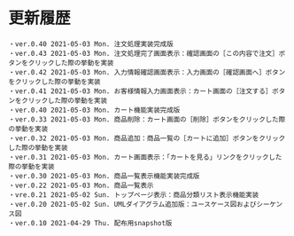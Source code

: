 # 更新履歴
	・ver.0.40 2021-05-03 Mon. 注文処理実装完成版
	・ver.0.43 2021-05-03 Mon. 注文処理完了画面表示：確認画面の［この内容で注文］ボタンをクリックした際の挙動を実装
	・ver.0.42 2021-05-03 Mon. 入力情報確認画面表示：入力画面の［確認画面へ］ボタンをクリックした際の挙動を実装
	・ver.0.41 2021-05-03 Mon. お客様情報入力画面表示：カート画面の［注文する］ボタンをクリックした際の挙動を実装
	・ver.0.40 2021-05-03 Mon. カート機能実装完成版
	・ver.0.33 2021-05-03 Mon. 商品削除：カート画面の［削除］ボタンをクリックした際の挙動を実装
	・ver.0.32 2021-05-03 Mon. 商品追加：商品一覧の［カートに追加］ボタンをクリックした際の挙動を実装
	・ver.0.31 2021-05-03 Mon. カート画面表示：「カートを見る」リンクをクリックした際の挙動を実装
	・ver.0.30 2021-05-03 Mon. 商品一覧表示機能実装完成版
	・ver.0.22 2021-05-03 Mon. 商品一覧表示
	・vre.0.21 2021-05-02 Sun. トップページ表示：商品分類リスト表示機能実装
	・ver.0.20 2021-05-02 Sun. UMLダイアグラム追加版：ユースケース図およびシーケンス図
	・ver.0.10 2021-04-29 Thu. 配布用snapshot版